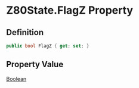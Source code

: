 # Z80State.FlagZ Property
## Definition

```c#
public bool FlagZ { get; set; }
```

## Property Value

[Boolean](https://learn.microsoft.com/en-gb/dotnet/api/System.Boolean)
